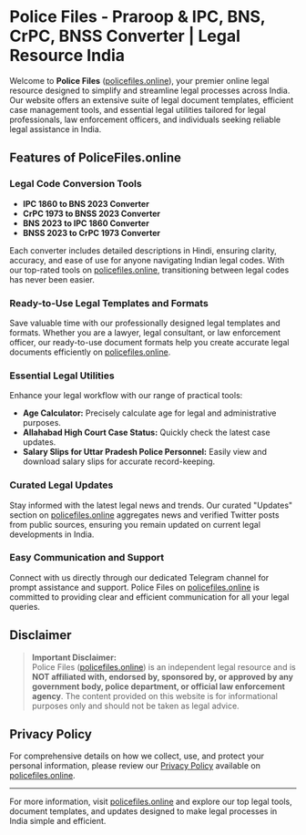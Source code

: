 # Police Files - Praroop & IPC, BNS, CrPC, BNSS Converter | Legal Resource India

Welcome to **Police Files** ([policefiles.online](https://policefiles.online)), your premier online legal resource designed to simplify and streamline legal processes across India. Our website offers an extensive suite of legal document templates, efficient case management tools, and essential legal utilities tailored for legal professionals, law enforcement officers, and individuals seeking reliable legal assistance in India.

## Features of PoliceFiles.online

### Legal Code Conversion Tools
- **IPC 1860 to BNS 2023 Converter**  
- **CrPC 1973 to BNSS 2023 Converter**  
- **BNS 2023 to IPC 1860 Converter**  
- **BNSS 2023 to CrPC 1973 Converter**  

Each converter includes detailed descriptions in Hindi, ensuring clarity, accuracy, and ease of use for anyone navigating Indian legal codes. With our top-rated tools on [policefiles.online](https://policefiles.online), transitioning between legal codes has never been easier.

### Ready-to-Use Legal Templates and Formats
Save valuable time with our professionally designed legal templates and formats. Whether you are a lawyer, legal consultant, or law enforcement officer, our ready-to-use document formats help you create accurate legal documents efficiently on [policefiles.online](https://policefiles.online).

### Essential Legal Utilities
Enhance your legal workflow with our range of practical tools:
- **Age Calculator:** Precisely calculate age for legal and administrative purposes.
- **Allahabad High Court Case Status:** Quickly check the latest case updates.
- **Salary Slips for Uttar Pradesh Police Personnel:** Easily view and download salary slips for accurate record-keeping.

### Curated Legal Updates
Stay informed with the latest legal news and trends. Our curated "Updates" section on [policefiles.online](https://policefiles.online) aggregates news and verified Twitter posts from public sources, ensuring you remain updated on current legal developments in India.

### Easy Communication and Support
Connect with us directly through our dedicated Telegram channel for prompt assistance and support. Police Files on [policefiles.online](https://policefiles.online) is committed to providing clear and efficient communication for all your legal queries.

## Disclaimer

> **Important Disclaimer:**  
> Police Files ([policefiles.online](https://policefiles.online)) is an independent legal resource and is **NOT affiliated with, endorsed by, sponsored by, or approved by any government body, police department, or official law enforcement agency**. The content provided on this website is for informational purposes only and should not be taken as legal advice.

## Privacy Policy

For comprehensive details on how we collect, use, and protect your personal information, please review our [Privacy Policy](https://policefiles.online/privacy-policy.html) available on [policefiles.online](https://policefiles.online).

---

For more information, visit [policefiles.online](https://policefiles.online) and explore our top legal tools, document templates, and updates designed to make legal processes in India simple and efficient.
